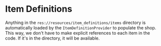 # Item Definitions

Anything in the `res://resources/item_definitions/items` directory is automatically loaded
by the `ItemDefinitionProvider` to populate the shop.  This way, we don't have to make 
explicit references to each item in the code.  If it's in the directory, it will be available.
